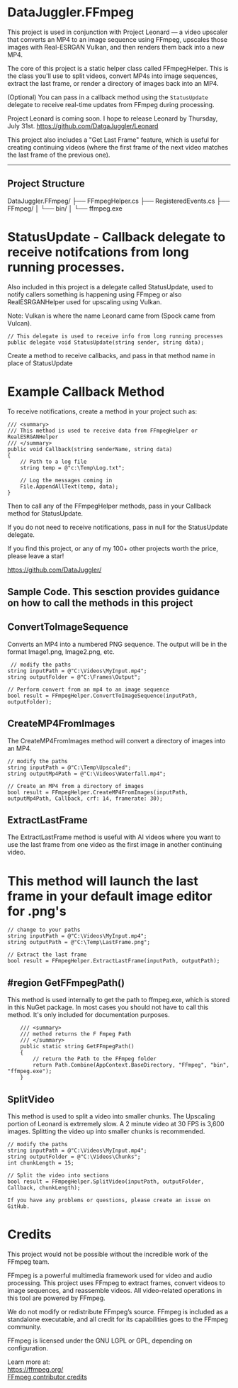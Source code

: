 ﻿# DataJuggler.FFmpeg

This project is used in conjunction with Project Leonard — a video upscaler that converts
an MP4 to an image sequence using FFmpeg, upscales those images with
Real-ESRGAN Vulkan, and then renders them back into a new MP4.

The core of this project is a static helper class called FFmpegHelper.
This is the class you'll use to split videos, convert MP4s into image sequences, 
extract the last frame, or render a directory of images back into an MP4.

(Optional) You can pass in a callback method using the `StatusUpdate` delegate to receive 
real-time updates from FFmpeg during processing.

Project Leonard is coming soon. I hope to release Leonard by Thursday, July 31st.
https://github.com/DatgaJuggler/Leonard

This project also includes a "Get Last Frame" feature, which is useful for
creating continuing videos (where the first frame of the next video matches
the last frame of the previous one).

---

## Project Structure

DataJuggler.FFmpeg/
├── FFmpegHelper.cs
├── RegisteredEvents.cs
├── FFmpeg/
│   └── bin/
│       └── ffmpeg.exe


# StatusUpdate - Callback delegate to receive notifcations from long running processes. 

Also included in this project is a delegate called StatusUpdate, used to notify callers something
is happening using FFmpeg or also RealESRGANHelper used for upscaling using Vulkan.

Note: Vulkan is where the name Leonard came from (Spock came from Vulcan). 

    // This delegate is used to receive info from long running processes 
    public delegate void StatusUpdate(string sender, string data);

Create a method to receive callbacks, and pass in that method name in place of StatusUpdate

# Example Callback Method
    
To receive notifications, create a method in your project such as:

    /// <summary>
    /// This method is used to receive data from FFmpegHelper or RealESRGANHelper
    /// </summary>
    public void Callback(string senderName, string data)
    {
        // Path to a log file
        string temp = @"c:\Temp\Log.txt";

        // Log the messages coming in
        File.AppendAllText(temp, data);    
    }

Then to call any of the FFmpegHelper methods, pass in your Callback method for StatusUpdate.

If you do not need to receive notifications, pass in null for the StatusUpdate delegate.

If you find this project, or any of my 100+ other projects worth the price, please leave a star!

https://github.com/DataJuggler/

## Sample Code. This sesction provides guidance on how to call the methods in this project

## ConvertToImageSequence

Converts an MP4 into a numbered PNG sequence. The output will be in the format Image1.png,
Image2.png, etc.

     // modify the paths
    string inputPath = @"C:\Videos\MyInput.mp4";
    string outputFolder = @"C:\Frames\Output";

    // Perform convert from an mp4 to an image sequence
    bool result = FFmpegHelper.ConvertToImageSequence(inputPath, outputFolder);


## CreateMP4FromImages

The CreateMP4FromImages method will convert a directory of images into an MP4. 

    // modify the paths
    string inputPath = @"C:\Temp\Upscaled";
    string outputMp4Path = @"C:\Videos\Waterfall.mp4";

    // Create an MP4 from a directory of images
    bool result = FFmpegHelper.CreateMP4FromImages(inputPath, outputMp4Path, Callback, crf: 14, framerate: 30);


## ExtractLastFrame

The ExtractLastFrame method is useful with AI videos where you want to use the last frame
from one video as the first image in another continuing video. 

# This method will launch the last frame in your default image editor for .png's

    // change to your paths
    string inputPath = @"C:\Videos\MyInput.mp4";
    string outputPath = @"C:\Temp\LastFrame.png";

    // Extract the last frame
    bool result = FFmpegHelper.ExtractLastFrame(inputPath, outputPath);


## #region GetFFmpegPath()

This method is used internally to get the path to ffmpeg.exe, which is stored in this NuGet 
package. In most cases you should not have to call this method. It's only included for
documentation purposes.

        /// <summary>
        /// method returns the F Fmpeg Path
        /// </summary>
        public static string GetFFmpegPath()
        {
            // return the Path to the FFmpeg folder
            return Path.Combine(AppContext.BaseDirectory, "FFmpeg", "bin", "ffmpeg.exe");
        }
        
        
## SplitVideo

This method is used to split a video into smaller chunks. The Upscaling portion of Leonard is
extrremely slow. A 2 minute video at 30 FPS is 3,600 images. Splitting the video up into
smaller chunks is recommended. 

    // modify the paths
    string inputPath = @"C:\Videos\MyInput.mp4";
    string outputFolder = @"C:\Videos\Chunks";
    int chunkLength = 15;

    // Split the video into sections
    bool result = FFmpegHelper.SplitVideo(inputPath, outputFolder, Callback, chunkLength);

    If you have any problems or questions, please create an issue on GitHub.

# Credits

This project would not be possible without the incredible work of the FFmpeg team.

FFmpeg is a powerful multimedia framework used for video and audio processing. This 
project uses FFmpeg to extract frames, convert videos to image sequences, and 
reassemble videos. All video-related operations in this tool are powered by FFmpeg.

We do not modify or redistribute FFmpeg’s source. FFmpeg is included as a standalone 
executable, and all credit for its capabilities goes to the FFmpeg community.

FFmpeg is licensed under the GNU LGPL or GPL, depending on configuration.

Learn more at:  
<a href="https://ffmpeg.org/">https://ffmpeg.org/</a>  
<a href="https://github.com/FFmpeg/FFmpeg/blob/master/CREDITS">
FFmpeg contributor credits</a>